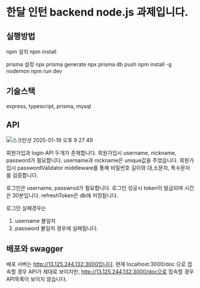 # 한달 인턴 backend node.js 과제입니다.

## 실행방법

npm 설치
npm install 

prisma 설정
npx prisma generate
npx prisma db push
npm install -g nodemon
npm run dev

## 기술스택
express, typescript, prisma, mysql

## API 
![스크린샷 2025-01-19 오후 9 27 49](https://github.com/user-attachments/assets/d546fbf7-16be-4116-bd6e-5c77ef5727d0)

회원가입과 login API 두개가 존재합니다. 
회원가입시 username, nickname, password가 필요합니다. username과 nickname은 unique값을 주었습니다.
회원가입시 passwordValidator middleware를 통해 비밀번호 길이와 대,소문자, 특수문자를 검증합니다.

로그인은 username, passwrod가 필요합니다.
로그인 성공시 token이 발급되며 시간은 30분입니다. refreshToken은 db에 저장됩니다.

로그인 실패경우는 
1. username 불일치
2. password 불일치
경우에 실패됩니다.

## 배포와 swagger
배포 서버는 http://13.125.244.132:3000입니다. 
현재 localhost:3000/doc 으로 접속할 경우 API가 제대로 보이지만, http://13.125.244.132:3000/doc으로 접속할 경우 API목록이 보이지 않습니다.
